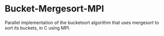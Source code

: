 # Bucket-Mergesort-MPI
Parallel implementation of the bucketsort algorithm that uses mergesort to sort its buckets, in C using MPI.
